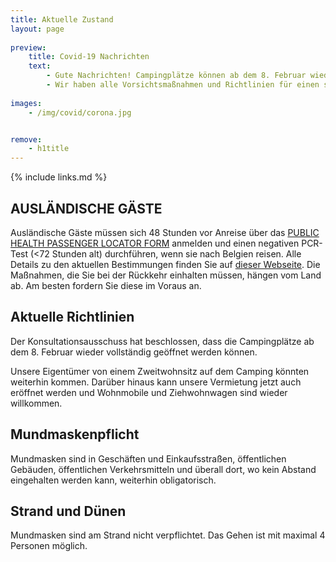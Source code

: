 ```yaml
---
title: Aktuelle Zustand
layout: page
    
preview:
    title: Covid-19 Nachrichten
    text:
        - Gute Nachrichten! Campingplätze können ab dem 8. Februar wieder geöffnet werden. 
        - Wir haben alle Vorsichtsmaßnahmen und Richtlinien für einen sicheren Aufenthalt aufgelistet.
        
images: 
    - /img/covid/corona.jpg


remove:
    - h1title
---
```


{% include links.md %}

## AUSLÄNDISCHE GÄSTE
Ausländische Gäste müssen sich 48 Stunden vor Anreise über das [PUBLIC HEALTH PASSENGER LOCATOR FORM](https://travel.info-coronavirus.be/de/public-health-passenger-locator-form)  anmelden und einen negativen PCR-Test (<72 Stunden alt) durchführen, wenn sie nach Belgien reisen.
Alle Details zu den aktuellen Bestimmungen finden Sie auf [dieser Webseite](https://www.info-coronavirus.be/de/reisen/).
Die Maßnahmen, die Sie bei der Rückkehr einhalten müssen, hängen vom Land ab. Am besten fordern Sie diese im Voraus an.

## Aktuelle Richtlinien
Der Konsultationsausschuss hat beschlossen, dass die Campingplätze ab dem 8. Februar wieder vollständig geöffnet werden können.

Unsere Eigentümer von einem Zweitwohnsitz auf dem Camping könnten weiterhin kommen. Darüber hinaus kann unsere Vermietung jetzt auch eröffnet werden und Wohnmobile und Ziehwohnwagen sind wieder willkommen.

## Mundmaskenpflicht
Mundmasken sind in Geschäften und Einkaufsstraßen, öffentlichen Gebäuden, öffentlichen Verkehrsmitteln und überall dort, wo kein Abstand eingehalten werden kann, weiterhin obligatorisch.

## Strand und Dünen
Mundmasken sind am Strand nicht verpflichtet. Das Gehen ist mit maximal 4 Personen möglich.
